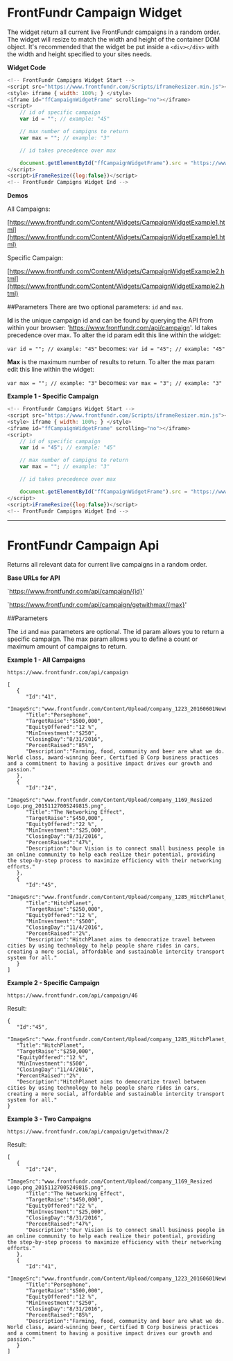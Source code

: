 # FrontFundr Campaign Widget

The widget return all current live FrontFundr campaigns in a random order. The widget will resize to match the width and height of the container DOM object. It's recommended that the widget be put inside a `<div></div>` with the width and height specified to your sites needs.

**Widget Code**
```javascript
<!-- FrontFundr Campigns Widget Start -->
<script src="https://www.frontfundr.com/Scripts/iframeResizer.min.js"></script>
<style> iframe { width: 100%; } </style>
<iframe id="ffCampaignWidgetFrame" scrolling="no"></iframe>
<script>
    // id of specific campaign
    var id = ""; // example: "45"

    // max number of campigns to return
    var max = ""; // example: "3"

    // id takes precedence over max

    document.getElementById("ffCampaignWidgetFrame").src = "https://www.frontfundr.com/Content/Widgets/CampaignWidget.html?id=" + id + "&max=" + max;
</script>
<script>iFrameResize({log:false})</script>
<!-- FrontFundr Campigns Widget End -->
```

**Demos**

All Campaigns:

[https://www.frontfundr.com/Content/Widgets/CampaignWidgetExample1.html](https://www.frontfundr.com/Content/Widgets/CampaignWidgetExample1.html)

Specific Campaign:

[https://www.frontfundr.com/Content/Widgets/CampaignWidgetExample2.html](https://www.frontfundr.com/Content/Widgets/CampaignWidgetExample2.html)

##Parameters
There are two optional parameters: `id` and `max`.

**Id** is the unique campaign id and can be found by querying the API from within your browser: 'https://www.frontfundr.com/api/campaign'. Id takes precedence over max. To alter the id param edit this line within the widget:

`var id = ""; // example: "45"` becomes: `var id = "45"; // example: "45"`

**Max** is the maximum number of results to return. To alter the max param edit this line within the widget:

`var max = ""; // example: "3"` becomes: `var max = "3"; // example: "3"`

**Example 1 - Specific Campaign**

```javascript
<!-- FrontFundr Campigns Widget Start -->
<script src="https://www.frontfundr.com/Scripts/iframeResizer.min.js"></script>
<style> iframe { width: 100%; } </style>
<iframe id="ffCampaignWidgetFrame" scrolling="no"></iframe>
<script>
    // id of specific campaign
    var id = "45"; // example: "45"

    // max number of campigns to return
    var max = ""; // example: "3"

    // id takes precedence over max

    document.getElementById("ffCampaignWidgetFrame").src = "https://www.frontfundr.com/Content/Widgets/CampaignWidget.html?id=" + id + "&max=" + max;
</script>
<script>iFrameResize({log:false})</script>
<!-- FrontFundr Campigns Widget End -->
```

---

# FrontFundr Campaign Api

Returns all relevant data for current live campaigns in a random order.

**Base URLs for API**

`https://www.frontfundr.com/api/campaign/{id}'

`https://www.frontfundr.com/api/campaign/getwithmax/{max}'

##Parameters

The `id` and `max` parameters are optional. The id param allows you to return a specific campaign. The max param allows you to define a count or maximum amount of campaigns to return.


**Example 1 - All Campaigns**

`https://www.frontfundr.com/api/campaign`

```
[  
   {  
      "Id":"41",
      "ImageSrc":"www.frontfundr.com/Content/Upload/company_1223_20160601NewLogoforlaunch.png_20160601182554663.png",
      "Title":"Persephone",
      "TargetRaise":"$500,000",
      "EquityOffered":"12 %",
      "MinInvestment":"$250",
      "ClosingDay":"8/31/2016",
      "PercentRaised":"85%",
      "Description":"Farming, food, community and beer are what we do. World class, award-winning beer, Certified B Corp business practices and a commitment to having a positive impact drives our growth and passion."
   },
   {  
      "Id":"24",
      "ImageSrc":"www.frontfundr.com/Content/Upload/company_1169_Resized Logo.png_20151127005249815.png",
      "Title":"The Networking Effect",
      "TargetRaise":"$450,000",
      "EquityOffered":"22 %",
      "MinInvestment":"$25,000",
      "ClosingDay":"8/31/2016",
      "PercentRaised":"47%",
      "Description":"Our Vision is to connect small business people in an online community to help each realize their potential, providing the step-by-step process to maximize efficiency with their networking efforts."
   },
   {  
      "Id":"45",
      "ImageSrc":"www.frontfundr.com/Content/Upload/company_1285_HitchPlanet_New_FMT.jpg_20160722160833045.jpg",
      "Title":"HitchPlanet",
      "TargetRaise":"$250,000",
      "EquityOffered":"12 %",
      "MinInvestment":"$500",
      "ClosingDay":"11/4/2016",
      "PercentRaised":"2%",
      "Description":"HitchPlanet aims to democratize travel between cities by using technology to help people share rides in cars, creating a more social, affordable and sustainable intercity transport system for all."
   }
]
```

**Example 2 - Specific Campaign**

`https://www.frontfundr.com/api/campaign/46`

Result:

```
{  
   "Id":"45",
   "ImageSrc":"www.frontfundr.com/Content/Upload/company_1285_HitchPlanet_New_FMT.jpg_20160722160833045.jpg",
   "Title":"HitchPlanet",
   "TargetRaise":"$250,000",
   "EquityOffered":"12 %",
   "MinInvestment":"$500",
   "ClosingDay":"11/4/2016",
   "PercentRaised":"2%",
   "Description":"HitchPlanet aims to democratize travel between cities by using technology to help people share rides in cars, creating a more social, affordable and sustainable intercity transport system for all."
}
```

**Example 3 - Two Campaigns**

`https://www.frontfundr.com/api/campaign/getwithmax/2`

Result:

```
[  
   {  
      "Id":"24",
      "ImageSrc":"www.frontfundr.com/Content/Upload/company_1169_Resized Logo.png_20151127005249815.png",
      "Title":"The Networking Effect",
      "TargetRaise":"$450,000",
      "EquityOffered":"22 %",
      "MinInvestment":"$25,000",
      "ClosingDay":"8/31/2016",
      "PercentRaised":"47%",
      "Description":"Our Vision is to connect small business people in an online community to help each realize their potential, providing the step-by-step process to maximize efficiency with their networking efforts."
   },
   {  
      "Id":"41",
      "ImageSrc":"www.frontfundr.com/Content/Upload/company_1223_20160601NewLogoforlaunch.png_20160601182554663.png",
      "Title":"Persephone",
      "TargetRaise":"$500,000",
      "EquityOffered":"12 %",
      "MinInvestment":"$250",
      "ClosingDay":"8/31/2016",
      "PercentRaised":"85%",
      "Description":"Farming, food, community and beer are what we do. World class, award-winning beer, Certified B Corp business practices and a commitment to having a positive impact drives our growth and passion."
   }
]
```
